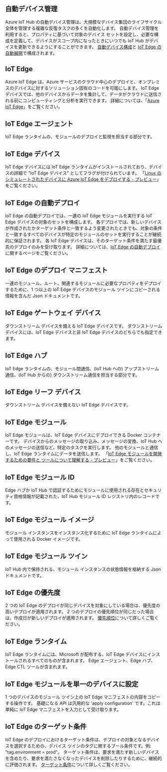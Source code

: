 ## <a name="automatic-device-management"></a>自動デバイス管理
Azure IoT Hub の自動デバイス管理は、大規模なデバイス集団のライフサイクル全体を管理する複雑な反復タスクの多くを自動化します。 自動デバイス管理を利用すると、プロパティに基づいて対象のデバイス セットを設定し、必要な構成を定義して、デバイスがスコープ内になったときにいつでも IoT Hub がデバイスを更新できるようにすることができます。  [自動デバイス構成](/articles/iot-hub/iot-hub-auto-device-config.md)と [IoT Edge の自動展開](/articles/iot-edge/how-to-deploy-monitor.md)で構成されます。

## <a name="iot-edge"></a>IoT Edge
Azure IoT Edge は、Azure サービスのクラウド中心のデプロイと、オンプレミスのデバイスに対するソリューション固有のコードを可能にします。 IoT Edge デバイスでは、他のデバイスからデータを集計して、データがクラウドに送信される前にコンピューティングと分析を実行できます。 詳細については、「[Azure IoT Edge](https://docs.microsoft.com/azure/iot-edge/)」をご覧ください。

## <a name="iot-edge-agent"></a>IoT Edge エージェント
IoT Edge ランタイムの、モジュールのデプロイと監視を担当する部分です。

## <a name="iot-edge-device"></a>IoT Edge デバイス
IoT Edge デバイスには IoT Edge ランタイムがインストールされており、デバイスの詳細で "IoT Edge デバイス" としてフラグが付けられています。 「[Linux のシミュレートされたデバイスに Azure IoT Edge をデプロイする - プレビュー](https://docs.microsoft.com/azure/iot-edge/tutorial-simulate-device-linux)」をご覧ください。

## <a name="iot-edge-automatic-deployment"></a>IoT Edge の自動デプロイ
IoT Edge の自動デプロイでは、一連の IoT Edge モジュールを実行する IoT Edge デバイスの対象のセットを構成します。 各デプロイでは、新しいデバイスが作成されたかターゲット条件と一致するよう変更されたときでも、対象の条件と一致するすべてのデバイスが特定のモジュールのセットを実行することが継続的に保証されます。 各 IoT Edge デバイスは、そのターゲット条件を満たす最優先のデプロイのみを受け取ります。 詳細については、[IoT Edge の自動デプロイ](https://docs.microsoft.com/azure/iot-edge/module-deployment-monitoring)に関するページをご覧ください。

## <a name="iot-edge-deployment-manifest"></a>IoT Edge のデプロイ マニフェスト
一連のモジュール、ルート、関連するモジュールに必要なプロパティをデプロイするために、1 つ以上の IoT Edge デバイスのモジュール ツインにコピーされる情報を含んだ Json ドキュメントです。

## <a name="iot-edge-gateway-device"></a>IoT Edge ゲートウェイ デバイス
ダウンストリーム デバイスを備える IoT Edge デバイスです。 ダウンストリーム デバイスには、IoT Edge デバイスと非 IoT Edge デバイスのどちらでも指定できます。

## <a name="iot-edge-hub"></a>IoT Edge ハブ
IoT Edge ランタイムの、モジュール間通信、(IoT Hub への) アップストリーム通信、(IoT Hub からの) ダウンストリーム通信を担当する部分です。 

## <a name="iot-edge-leaf-device"></a>IoT Edge リーフ デバイス
ダウンストリーム デバイスを備えない IoT Edge デバイスです。 

## <a name="iot-edge-module"></a>IoT Edge モジュール
IoT Edge モジュールは、IoT Edge デバイスにデプロイできる Docker コンテナーです。 デバイスからのメッセージの取り込み、メッセージの変換、IoT Hub へのメッセージの送信など、特定のタスクを実行します。 他のモジュールと通信し、IoT Edge ランタイムにデータを送信します。 「[IoT Edge モジュールを開発するための要件と ツールについて理解する - プレビュー](https://docs.microsoft.com/azure/iot-edge/module-development)」をご覧ください。

## <a name="iot-edge-module-identity"></a>IoT Edge モジュール ID
Edge ハブか IoT Hub で認証するためにモジュールに使用される存在とセキュリティ資格情報が記載された、IoT Hub モジュール ID レジストリ内のレコードです。

## <a name="iot-edge-module-image"></a>IoT Edge モジュール イメージ
モジュール インスタンスをインスタンス化するために IoT Edge ランタイムによって使用される Docker イメージです。

## <a name="iot-edge-module-twin"></a>IoT Edge モジュール ツイン
IoT Hub 内で保持される、モジュール インスタンスの状態情報を格納する Json ドキュメントです。

## <a name="iot-edge-priority"></a>IoT Edge の優先度
2 つの IoT Edge のデプロイが同じデバイスを対象にしている場合は、優先度の高いデプロイが適用されます。 2 つのデプロイの優先順位が同じだった場合は、作成日が新しいデプロイが適用されます。 [優先順位](https://docs.microsoft.com/azure/iot-edge/module-deployment-monitoring#priority)について詳しくご覧ください。

## <a name="iot-edge-runtime"></a>IoT Edge ランタイム
IoT Edge ランタイムには、Microsoft が配布する、IoT Edge デバイスにインストールされるすべてのものが含まれます。 Edge エージェント、Edge ハブ、Edge CTL ツールが含まれます。

## <a name="iot-edge-set-modules-to-a-single-device"></a>IoT Edge モジュールを単一のデバイスに設定
1 つのデバイスのモジュール ツイン上の IoT Edge マニフェストの内容をコピーする操作です。 基礎になる API は汎用的な 'apply configuration' です。これは単純に IoT Edge マニフェストを入力として受け取ります。

## <a name="iot-edge-target-condition"></a>IoT Edge のターゲット条件
IoT Edge のデプロイにおけるターゲット条件は、デプロイの対象となるデバイスを選択するための、デバイス ツインのタグに関するブール条件です。例: "tag.environment = prod"。 ターゲット条件は、要求を満たす新しいデバイスを含めたり、要求を満たさなくなったデバイスを削除したりするために、継続的に評価されます。 [ターゲット条件](https://docs.microsoft.com/azure/iot-edge/module-deployment-monitoring#target-condition)について詳しくご覧ください。